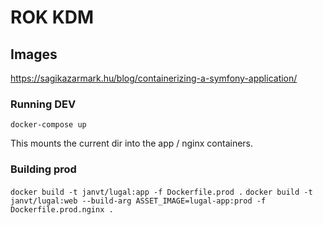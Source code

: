 # ROK KDM

## Images

https://sagikazarmark.hu/blog/containerizing-a-symfony-application/

### Running DEV
`docker-compose up`

This mounts the current dir into the app / nginx containers.

### Building prod
`docker build -t janvt/lugal:app -f Dockerfile.prod .`
`docker build -t janvt/lugal:web --build-arg ASSET_IMAGE=lugal-app:prod -f Dockerfile.prod.nginx .`